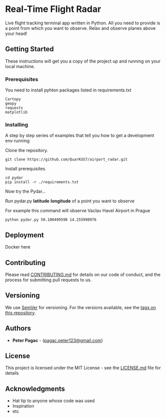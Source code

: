 # Real-Time Flight Radar

Live flight tracking terminal app written in Python. All you need to provide is a point from which you want to observe.  Relax and observe planes above your head!

## Getting Started

These instructions will get you a copy of the project up and running on your local machine.

### Prerequisites
You need to install pyhton packages listed in requirements.txt

```
Cartopy
geopy
requests
matplotlib
```
### Installing

A step by step series of examples that tell you how to get a development env running

Clone the repository.

```
git clone https://github.com/QuarKUS7/airport_radar.git
```
Install prerequisites

```
cd pydar
pip install -r ./requirements.txt
```
Now try the Pydar...

Run pydar.py **latitude** **longitude** of a point you want to observe

For example this command will observe Vaclav Havel Airport in Prague
```
python pydar.py 50.100499598 14.255998976
```

## Deployment

Docker here

## Contributing

Please read [CONTRIBUTING.md](https://gist.github.com/PurpleBooth/b24679402957c63ec426) for details on our code of conduct, and the process for submitting pull requests to us.

## Versioning

We use [SemVer](http://semver.org/) for versioning. For the versions available, see the [tags on this repository](https://github.com/your/project/tags). 

## Authors

* **Peter Pagac** - (pagac.peter123@gmail.com)

## License

This project is licensed under the MIT License - see the [LICENSE.md](LICENSE.md) file for details

## Acknowledgments

* Hat tip to anyone whose code was used
* Inspiration
* etc
